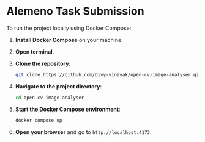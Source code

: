 # Alemeno Task Submission

To run the project locally using Docker Compose:

1. **Install Docker Compose** on your machine.

2. **Open terminal**.

3. **Clone the repository**:
    ```sh
    git clone https://github.com/divy-vinayak/open-cv-image-analyser.git
    ```

4. **Navigate to the project directory**:
    ```sh
    cd open-cv-image-analyser
    ```

5. **Start the Docker Compose environment**:
    ```sh
    docker compose up
    ```

6. **Open your browser** and go to `http://localhost:4173`.
